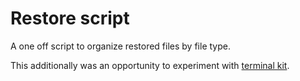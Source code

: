 # Restore script

A one off script to organize restored files by file type.

This additionally was an opportunity to experiment with [terminal kit](https://github.com/cronvel/terminal-kit).


